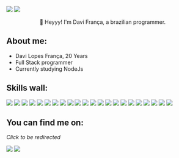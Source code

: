 
<a href="https://www.linkedin.com/in/davifran%C3%A7a/"><img src="https://img.shields.io/badge/linkedin-4D4577?style=for-the-badge&logoColor=F2F2F2&logo=linkedin"/></a>
<a href="mailto:davifrancajobs@gmail.com"><img src="https://img.shields.io/badge/email-4D4577?logo=gmail&style=for-the-badge&logoColor=F2F2F2"/></a>
<p align="center">👋 Heyyy! I'm Davi França, a brazilian programmer.</p>

## **About me:**

* Davi Lopes França, 20 Years
* Full Stack programmer
* Currently studying NodeJs

## **Skills wall:**

<p align="left">
<img src="https://img.shields.io/badge/typescript-381ce3?logo=typescript&style=for-the-badge&logoColor=F2F2F2"/>
<img src="https://img.shields.io/badge/github%20actions-381ce3?logo=github%20actions&style=for-the-badge&logoColor=F2F2F2"/>
<img src="https://img.shields.io/badge/npm-633dea?logo=npm&style=for-the-badge&logoColor=F2F2F2"/>
<img src="https://img.shields.io/badge/css3-381ce3?logo=css3&style=for-the-badge&logoColor=F2F2F2"/>
<img src="https://img.shields.io/badge/styled%20components-381ce3?logo=styled%20components&style=for-the-badge&logoColor=F2F2F2"/>
<img src="https://img.shields.io/badge/express.js-b780f8?logo=express&style=for-the-badge&logoColor=F2F2F2"/>
<img src="https://img.shields.io/badge/docker-381ce3?logo=docker&style=for-the-badge&logoColor=F2F2F2"/>
<img src="https://img.shields.io/badge/git-381ce3?logo=git&style=for-the-badge&logoColor=F2F2F2"/>
<img src="https://img.shields.io/badge/python-381ce3?logo=python&style=for-the-badge&logoColor=F2F2F2"/>
<img src="https://img.shields.io/badge/strapi-633dea?logo=strapi&style=for-the-badge&logoColor=F2F2F2"/>
<img src="https://img.shields.io/badge/figma-381ce3?logo=figma&style=for-the-badge&logoColor=F2F2F2"/>
<img src="https://img.shields.io/badge/github%20pages-633dea?logo=github&style=for-the-badge&logoColor=F2F2F2"/>
<img src="https://img.shields.io/badge/javascript-381ce3?logo=javascript&style=for-the-badge&logoColor=F2F2F2"/>
<img src="https://img.shields.io/badge/bootstrap-633dea?logo=bootstrap&style=for-the-badge&logoColor=F2F2F2"/>
<img src="https://img.shields.io/badge/fastapi-381ce3?logo=fastapi&style=for-the-badge&logoColor=F2F2F2"/>
<img src="https://img.shields.io/badge/html5-b780f8?logo=html5&style=for-the-badge&logoColor=F2F2F2"/>
<img src="https://img.shields.io/badge/visual%20studio%20code-633dea?logo=visual%20studio%20code&style=for-the-badge&logoColor=F2F2F2"/>
<img src="https://img.shields.io/badge/sass-b780f8?logo=sass&style=for-the-badge&logoColor=F2F2F2"/>
<img src="https://img.shields.io/badge/node.js-381ce3?logo=node.js&style=for-the-badge&logoColor=F2F2F2"/>
<img src="https://img.shields.io/badge/vercel-b780f8?logo=vercel&style=for-the-badge&logoColor=F2F2F2"/>
<img src="https://img.shields.io/badge/react-381ce3?logo=react&style=for-the-badge&logoColor=F2F2F2"/>
<img src="https://img.shields.io/badge/github-633dea?logo=github&style=for-the-badge&logoColor=F2F2F2"/>
</p>


## **You can find me on:**

*Click to be redirected*

<a href="https://www.linkedin.com/in/davifran%C3%A7a/"><img src="https://img.shields.io/badge/linkedin-4D4577?style=for-the-badge&logoColor=F2F2F2&logo=linkedin"/></a>
<a href="mailto:davifrancajobs@gmail.com"><img src="https://img.shields.io/badge/email-4D4577?logo=gmail&style=for-the-badge&logoColor=F2F2F2"/></a>
